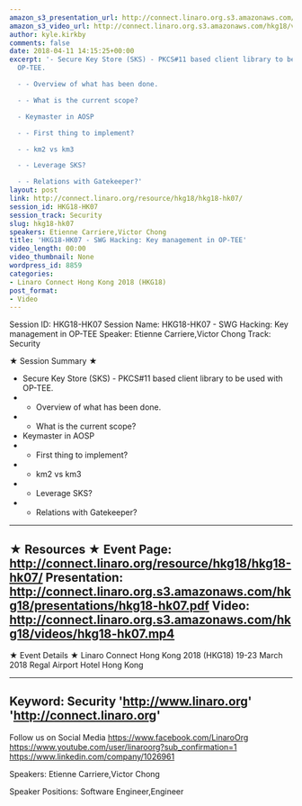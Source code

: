 ```yaml
---
amazon_s3_presentation_url: http://connect.linaro.org.s3.amazonaws.com/hkg18/presentations/hkg18-hk07.pdf
amazon_s3_video_url: http://connect.linaro.org.s3.amazonaws.com/hkg18/videos/hkg18-hk07.mp4
author: kyle.kirkby
comments: false
date: 2018-04-11 14:15:25+00:00
excerpt: '- Secure Key Store (SKS) - PKCS#11 based client library to be used with
  OP-TEE.

  - - Overview of what has been done.

  - - What is the current scope?

  - Keymaster in AOSP

  - - First thing to implement?

  - - km2 vs km3

  - - Leverage SKS?

  - - Relations with Gatekeeper?'
layout: post
link: http://connect.linaro.org/resource/hkg18/hkg18-hk07/
session_id: HKG18-HK07
session_track: Security
slug: hkg18-hk07
speakers: Etienne Carriere,Victor Chong
title: 'HKG18-HK07 - SWG Hacking: Key management in OP-TEE'
video_length: 00:00
video_thumbnail: None
wordpress_id: 8859
categories:
- Linaro Connect Hong Kong 2018 (HKG18)
post_format:
- Video
---
```


Session ID: HKG18-HK07
Session Name: HKG18-HK07 - SWG Hacking: Key management in OP-TEE
Speaker: Etienne Carriere,Victor Chong
Track: Security


★ Session Summary ★
- Secure Key Store (SKS) - PKCS#11 based client library to be used with OP-TEE.
- - Overview of what has been done.
- - What is the current scope?
- Keymaster in AOSP
- - First thing to implement?
- - km2 vs km3
- - Leverage SKS?
- - Relations with Gatekeeper?

---------------------------------------------------
★ Resources ★
Event Page: http://connect.linaro.org/resource/hkg18/hkg18-hk07/
Presentation: http://connect.linaro.org.s3.amazonaws.com/hkg18/presentations/hkg18-hk07.pdf
Video: http://connect.linaro.org.s3.amazonaws.com/hkg18/videos/hkg18-hk07.mp4
 ---------------------------------------------------
★ Event Details ★
Linaro Connect Hong Kong 2018 (HKG18)
19-23 March 2018 
Regal Airport Hotel Hong Kong

---------------------------------------------------
Keyword: Security
'http://www.linaro.org'
'http://connect.linaro.org'
---------------------------------------------------
Follow us on Social Media
https://www.facebook.com/LinaroOrg
https://www.youtube.com/user/linaroorg?sub_confirmation=1
https://www.linkedin.com/company/1026961

Speakers: Etienne Carriere,Victor Chong

Speaker Positions: Software Engineer,Engineer


